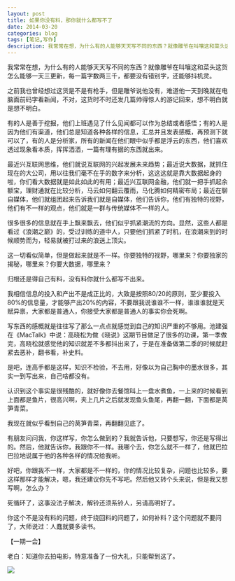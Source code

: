 ```yaml
---
layout: post
title: 如果你没有料，那你就什么都写不了
date: 2014-03-20
categories: blog
tags: [笔记,写作]
description: 我常常在想，为什么有的人能够天天写不同的东西？就像雕爷在叫嚷这和菜头这货怎么能够一天三更新，每一篇字数两三千，都要没有错别字，还能够抖机灵。
---
```


我常常在想，为什么有的人能够天天写不同的东西？就像雕爷在叫嚷这和菜头这货怎么能够一天三更新，每一篇字数两三千，都要没有错别字，还能够抖机灵。

之前我也曾经想过这货是不是有枪手，但是雕爷说他没有，难道他一天到晚就在电脑面前码字看新闻，不对，这货时不时还发几篇帅得惊人的游记回来，想不明白就是想不明白。

有的人是善于挖掘，他们上班遇见了什么见闻都可以作为总结或者感悟；有的人是因为他们有渠道，他们总是知道各种各样的信息，汇总并且发表感概，再预测下就可以了，有的人是分析家，所有的新闻在他们眼中似乎都是浮云的东西，他们喜欢透过现象看本质，挥挥洒洒，一篇有理有据的东西就出来。

最近兴互联网思维，他们就说互联网的兴起发展未来趋势；最近说大数据，就抓住现在的大公司，用以往我们毫不在乎的数字来分析，这这这就是靠大数据起身的啦，你们看大数据就是如此如此的有用；最近兴互联网金融，他们就一把手抓起余额宝，理财通就在比较分析，马云如何翻云覆雨，马化腾如何精密布局；最近在聊自媒体，他们就组团起来告诉我们就是自媒体，他们告诉你，他们有独特的视野，他们有不一样的观点，他们就是一群与传统媒体不一样的人。

很多很多的信息就在手上飘来飘去，他们似乎抓紧潮流的方向。显然，这些人都是看过《浪潮之巅》的，受过训练的道中人，只要他们抓紧了时机，在浪潮来到的时候顺势而为，轻易就被打过来的浪送上顶尖。

这一切看似简单，但是做起来就是不一样。你要独特的视野，哪里来？你要独家的揭秘，哪里来？你要大数据，哪里来？

归根还是得自己有料，没有料你就什么都写不出来。

我相信信息的投入和产出不是成正比的，大致是按照80/20的原则，至少要投入80%的信息量，才能够产出20%的内容，不要跟我说谁谁不一样，谁谁谁就是天赋异禀，大家都是普通人，你接受大家都是普通人的事实你会死啊。

写东西的感概就是往往写了那么一点点就感觉到自己的知识严重的不够用。池建强在《MacTalk》中说：高晓松为做《晓说》这期节目做足了很多的功课，第一季做完，高晓松就感觉他的知识就差不多都抖出来了，于是在准备做第二季的时候就赶紧去恶补，翻书看，补史料。

是吧，连高手都是这样，知识不检验，不去用，好像以为自己胸中的墨水很多，其实一到写出来，自己啥都没有。

认识到这个事实是很残酷的，就好像你去餐馆叫上一盘水煮鱼，一上来的时候看到上面都是鱼片，很高兴啊，夹上几片之后就发现鱼头鱼尾，再翻一翻，下面都是莴笋青菜。

我现在就似乎看到自己的莴笋青菜，再翻翻见底了。

有朋友问问我，你这样写，你怎么做到的？我就告诉他，只要想写，你还是写得出的。然后，他就告诉你，我跟你不一样。我哪个去，你怎么就不一样了，他就巴拉巴拉地说属于他的各种各样的情况给我听。

好吧，你跟我不一样，大家都是不一样的，你的情况比较复杂，问题也比较多，要这样那样才能解决，嗯，我还建议你先不写吧。然后他又转个头来说，但是我又想写啊，怎么办？

死循环了，这事没法子解决，解铃还须系铃人，另请高明好了。

你这个不是没有料的问题，终于绕回料的问题了，如何补料？这个问题就不要问了，大师说过：人蠢就要多读书。


【一期一会】

老白：知道你去拍电影，特意准备了一份大礼，只能帮到这了。


![](http://openmindclub.qiniudn.com/omt/BearkBad.jpg)

